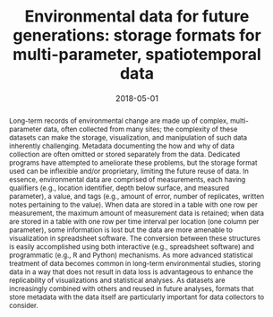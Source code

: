 ---
abstract: "Long-term records of environmental change are made up of complex, multi-parameter data, often collected from many sites; the complexity of these datasets can make the storage, visualization, and manipulation of such data inherently challenging. Metadata documenting the how and why of data collection are often omitted or stored separately from the data. Dedicated programs have attempted to ameliorate these problems, but the storage format used can be inflexible and/or proprietary, limiting the future reuse of data. In essence, environmental data are comprised of measurements, each having qualifiers (e.g., location identifier, depth below surface, and measured parameter), a value, and tags (e.g., amount of error, number of replicates, written notes pertaining to the value). When data are stored in a table with one row per measurement, the maximum amount of measurement data is retained; when data are stored in a table with one row per time interval per location (one column per parameter), some information is lost but the data are more amenable to visualization in spreadsheet software. The conversion between these structures is easily accomplished using both interactive (e.g., spreadsheet software) and programmatic (e.g., R and Python) mechanisms. As more advanced statistical treatment of data becomes common in long-term environmental studies, storing data in a way that does not result in data loss is advantageous to enhance the replicability of visualizations and statistical analyses. As datasets are increasingly combined with others and reused in future analyses, formats that store metadata with the data itself are particularly important for data collectors to consider."
authors: ["admin", "I. S. Spooner"]
date: "2018-05-01"
doi: "10.4138/atlgeol.2018.003"
featured: false
image:
  caption: ""
  focal_point: ""
  preview_only: false
projects: []
publication: "Atlantic Geoscience Society Colloquium"
publication_short: ""
publication_types: ["1"]
summary: ""
tags: []
title: "Environmental data for future generations: storage formats for multi-parameter, spatiotemporal data"
url_code: ""
url_dataset: ""
url_pdf: ""
url_poster: ""
url_project: ""
url_slides: ""
url_source: ""
url_video: ""
---